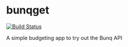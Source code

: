 # bunqget
[![Build Status](https://travis-ci.com/hollannikas/bunqget.svg?branch=master)](https://travis-ci.com/hollannikas/bunqget)

A simple budgeting app to try out the Bunq API
